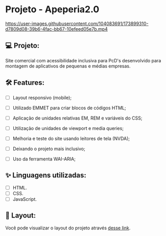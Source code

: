 # Projeto - Apeperia2.0



https://user-images.githubusercontent.com/104083691/173899310-d7809d08-39b6-4fac-bb67-10efeed05e7b.mp4


## 💻 Projeto:

Site comercial com acessibilidade inclusiva para PcD's desenvolvido para montagem de aplicativos de pequenas e médias empresas.

## :hammer_and_wrench: Features:

-   [ ] Layout responsivo (mobile);
-   [ ] Utilizado EMMET para criar blocos de códigos HTML;
-   [ ] Aplicação de unidades relativas EM, REM e variáveis do CSS;
-   [ ] Utilização de unidades de viewport e media queries;
-   [ ] Melhoria e teste do site usando leitores de tela (NVDA);
-   [ ] Deixando o projeto mais inclusivo;
-   [ ] Uso da ferramenta WAI-ARIA;


## ✨ Linguagens utilizadas:

-   [ ] HTML.
-   [ ] CSS.
-   [ ] JavaScript.

## 🔖 Layout:

Você pode visualizar o layout do projeto através [desse link](https://thaizacapelao.github.io/Apeperia2.0/).
